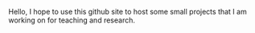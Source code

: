 Hello, I hope to use this github site to host some small projects that I am working on for teaching and research.
